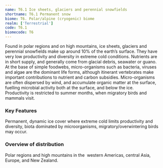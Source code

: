 ```yaml
---
name: T6.1 Ice sheets, glaciers and perennial snowfields
shortname: T6.1 Permanent snow
biome: T6. Polar/alpine (cryogenic) biome
realm: ['Terrestrial']
code: T6.1
biomecode: T6
---
```


Found in polar regions and on high mountains, ice sheets, glaciers and perennial snowfields make up around 10% of the earth’s surface. They have very low productivity and diversity in extreme cold conditions. Nutrients are in short supply, and generally come from glacial debris, seawater or guano. At the base of simple foodwebs, micro-organisms such as bacteria, viruses and algae are the dominant life forms, although itinerant vertebrates make important contributions to nutrient and carbon subsidies. Micro-organisms are often dispersed by wind, and accumulate organic matter at the surface, fuelling microbial activity both at the surface, and below the ice. Productivity is restricted to summer months, when migratory birds and mammals visit.

### Key Features

Permanent, dynamic ice cover where extreme cold limits productivity and diversity, biota dominated by microorganisms, migratory/overwintering birds may occur.

### Overview of distribution

Polar regions and high mountains in the  western Americas, central Asia, Europe, and New Zealand.
